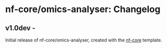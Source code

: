 # nf-core/omics-analyser: Changelog

## v1.0dev - <date>
Initial release of nf-core/omics-analyser, created with the [nf-core](http://nf-co.re/) template.
